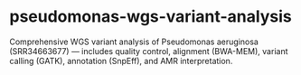 # pseudomonas-wgs-variant-analysis
Comprehensive WGS variant analysis of Pseudomonas aeruginosa (SRR34663677) — includes quality control, alignment (BWA-MEM), variant calling (GATK), annotation (SnpEff), and AMR interpretation.
